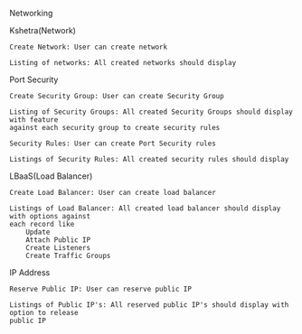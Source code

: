 

Networking

Kshetra(Network)

    Create Network: User can create network

    Listing of networks: All created networks should display 

Port Security

    Create Security Group: User can create Security Group

    Listing of Security Groups: All created Security Groups should display with feature 
    against each security group to create security rules

    Security Rules: User can create Port Security rules

    Listings of Security Rules: All created security rules should display


LBaaS(Load Balancer)

    Create Load Balancer: User can create load balancer

    Listings of Load Balancer: All created load balancer should display with options against 
    each record like 
        Update
        Attach Public IP
        Create Listeners
        Create Traffic Groups

IP Address

    Reserve Public IP: User can reserve public IP

    Listings of Public IP's: All reserved public IP's should display with option to release 
    public IP